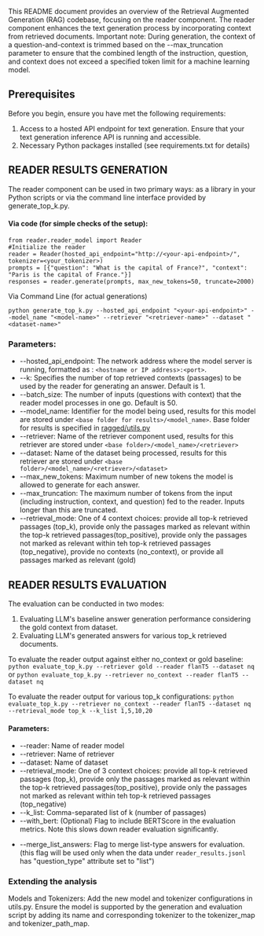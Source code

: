 This README document provides an overview of the Retrieval Augmented Generation (RAG) codebase, focusing on the reader component. The reader component enhances the text generation process by incorporating context from retrieved documents. Important note: During generation, the context of a question-and-context is trimmed based on the --max\_truncation parameter to ensure that the combined length of the instruction, question, and context does not exceed a specified token limit for a machine learning model.

## Prerequisites
Before you begin, ensure you have met the following requirements:
1.  Access to a hosted API endpoint for text generation. Ensure that your text generation inference API is running and accessible.
2.  Necessary Python packages installed (see requirements.txt for details)
    
## READER RESULTS GENERATION
The reader component can be used in two primary ways: as a library in your Python scripts or via the command line interface provided by generate\_top\_k.py.

#### Via code (for simple checks of the setup):
```
from reader.reader_model import Reader
#Initialize the reader
reader = Reader(hosted_api_endpoint="http://<your-api-endpoint>/", tokenizer=<your_tokenizer>)
prompts = [{"question": "What is the capital of France?", "context": "Paris is the capital of France."}]
responses = reader.generate(prompts, max_new_tokens=50, truncate=2000)
```

Via Command Line (for actual generations)
```
python generate_top_k.py --hosted_api_endpoint "<your-api-endpoint>" --model_name "<model-name>" --retriever "<retriever-name>" --dataset "<dataset-name>"
```

### Parameters:

*   \--hosted\_api\_endpoint: The network address where the model server is running, formatted as : `<hostname or IP address>:<port>`.
*   \--k: Specifies the number of top retrieved contexts (passages) to be used by the reader for generating an answer. Default is 1.
*   \--batch\_size: The number of inputs (questions with context) that the reader model processes in one go. Default is 50.
*   \--model\_name: Identifier for the model being used, results for this model are stored under `<base folder for results>/<model_name>`. Base folder for results is specified in [ragged/utils.py](https://github.com/neulab/ragged/blob/main/utils.py)
*   \--retriever: Name of the retriever component used, results for this retriever are stored under `<base folder>/<model_name>/<retriever>`
*   \--dataset: Name of the dataset being processed, results for this retriever are stored under `<base folder>/<model_name>/<retriever>/<dataset>`
*   \--max\_new\_tokens: Maximum number of new tokens the model is allowed to generate for each answer.
*   \--max\_truncation: The maximum number of tokens from the input (including instruction, context, and question) fed to the reader. Inputs longer than this are truncated.
*   \--retrieval\_mode: One of 4 context choices: provide all top-k retrieved passages (top_k), provide only the passages marked as relevant within the top-k retrieved passages(top_positive), provide only the passages not marked as relevant within teh top-k retrieved passages (top_negative), provide no contexts (no_context), or provide all passages marked as relevant (gold)

## READER RESULTS EVALUATION
The evaluation can be conducted in two modes: 
1. Evaluating LLM's baseline answer generation performance considering the gold context from dataset.
2. Evaluating LLM's generated answers for various top\_k retrieved documents. 

To evaluate the reader output against either no_context or gold baseline: 
`python evaluate_top_k.py --retriever gold --reader flanT5 --dataset nq` or 
`python evaluate_top_k.py --retriever no_context --reader flanT5 --dataset nq`

To evaluate the reader output for various top\_k configurations: 
`python evaluate_top_k.py --retriever no_context --reader flanT5 --dataset nq --retrieval_mode top_k --k_list 1,5,10,20`

#### Parameters:  
<!-- * --readers: Comma-separated list of reader names to evaluate.
* --retrievers: Comma-separated list of retriever names to evaluate.
* --datasets: Comma-separated list of datasets to evaluate. -->
* --reader: Name of reader model
* --retriever: Name of retriever
* --dataset: Name of dataset
*   \--retrieval\_mode: One of 3 context choices: provide all top-k retrieved passages (top_k), provide only the passages marked as relevant within the top-k retrieved passages(top_positive), provide only the passages not marked as relevant within teh top-k retrieved passages (top_negative)
* --k_list: Comma-separated list of k (number of passages)
* --with\_bert: (Optional) Flag to include BERTScore in the evaluation metrics. Note this slows down reader evaluation significantly.
<!-- * --only\_relevant: Evaluate only the relevant passages.
* --only\_non\_relevant: Evaluate only the non-relevant passages. -->
* --merge\_list\_answers: Flag to merge list-type answers for evaluation. (this flag will be used only when the data under `reader_results.jsonl` has "question_type" attribute set to "list")

### Extending the analysis
Models and Tokenizers: Add the new model and tokenizer configurations in utils.py. Ensure the model is supported by the generation and evaluation script by adding its name and corresponding tokenizer to the tokenizer\_map and tokenizer\_path\_map.
